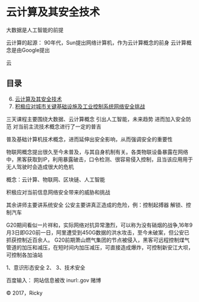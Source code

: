 
# 云计算及其安全技术

大数据是人工智能的前提

云计算的起源：
90年代，Sun提出网络计算机，作为云计算概念的前身
云计算概念是由Google提出

云

## 目录


6. [云计算及其安全技术](image.md)
7. [积极应对城市关键基础设施及工业控制系统网络安全挑战](image.md)


三天课程主要围绕大数据、云计算概念   引出人工智能，未来趋势  进而加入安全防范
对当前主流技术概念进行了一定的普吉

普及基础计算机技术概念，进而延伸出安全影响，从而强调安全的重要性

物联网概念提出很久至今未普及，与其自身机制有关。各类物联设备暴露在网络中，黑客获取到IP，利用暴露破击，口令检测、很容易侵入控制，且当该应用用于无人驾驶时会造成很大的危机

概念：云计算、物联网、区块链、人工智能


积极应对当前信息网络安全带来的威胁和挑战

其余讲师主要讲系统安全
公安主要讲真正造成的危险，例：控制起搏器  解锁、控制汽车 

G20期间看似一片祥和，实际网络对抗异常激烈，可以称为没有硝烟的战争,16年9月3日即G20前一日，阿里遭受到450G数据的洪水攻击，至今未破案，但公安已抓获控制近百余人。
G20前期萧山燃气集团的节点被侵入，黑客可远程控制煤气管道的加压和减压，在短时间内加压减压，可直接造成爆炸，可控制新安江大坝，可控制各加油站

1、意识形态安全
2、
3、技术安全

百度输入：
网站信息被改
inurl:.gov 赌博


&copy; 2017，Ricky
